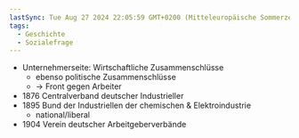 ```yaml
---
lastSync: Tue Aug 27 2024 22:05:59 GMT+0200 (Mitteleuropäische Sommerzeit)
tags:
  - Geschichte
  - Sozialefrage
---
```

- Unternehmerseite: Wirtschaftliche Zusammenschlüsse 
	- ebenso politische Zusammenschlüsse
	- -> Front gegen Arbeiter
- 1876 Centralverband deutscher Industrieller
- 1895 Bund der Industriellen der chemischen & Elektroindustrie
	- national/liberal
- 1904 Verein deutscher Arbeitgeberverbände